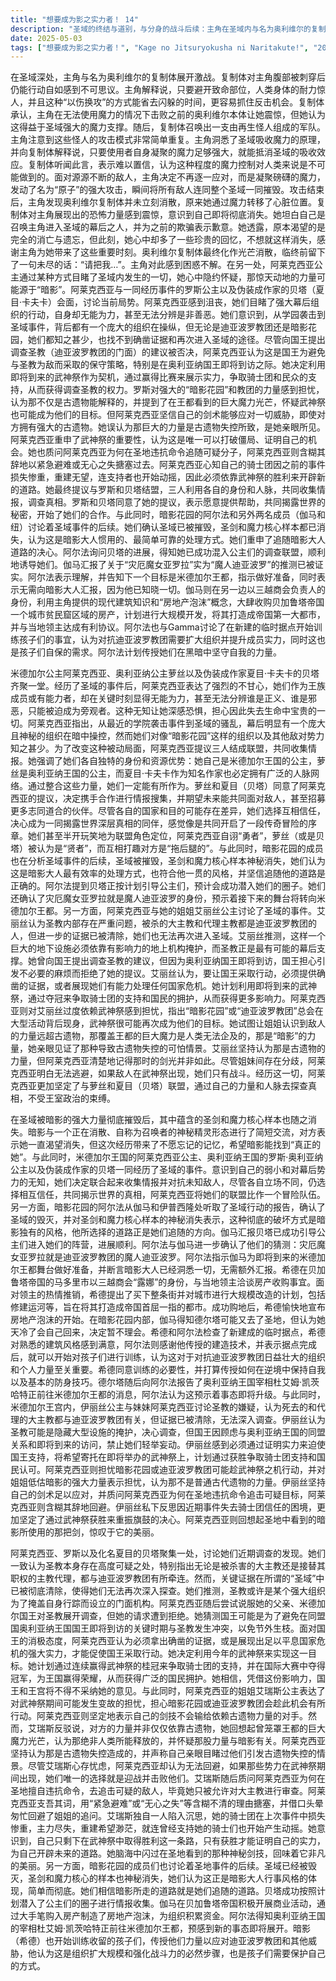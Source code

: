 ```yaml
---
title: "想要成为影之实力者！ 14"
description: "圣域的终结与道别，与分身的战斗后续：主角在圣域内与名为奥利维尔的复制体战斗。复制体对于主角能在腹部被刺穿的情况下存活感到不解。主角解释说只要护住要害，人类身体意外地坚韧，并称这样可以省下躲避攻击的功夫，抓住反击机会。圣域的终结与道别，力量的展现：复制体承认主角在不能使用魔力的情况下打败奥利维尔令他震惊，但认为这归功于圣域潜在的强大魔力。复制体召唤出再生怪人军团。主角指出怪人的动作单调。圣域的终结与道别，突破圣域机制：主角发现圣域吸收魔力的机制，并解释说只要将魔力凝聚到足够强大，就可以让吸收失效。复制体对此感到难以置信，认为这是人类不可能做到的。圣域的终结与道别，最终的原子攻击：主角决定不一一对付敌人，而是用强大的魔力将所有敌人一并打飞，发动了“原子”攻击，摧毁了圣域。圣域的终结与道别，与奥利维尔分身的对话：攻击结束后，主角发现奥利维尔复制体并未立即死亡，复制体解释自己用魔力转移了心脏位置。复制体对主角的力量感到震惊，并意识到自己即将消失。她承认是她召唤了主角，并为欺骗他道歉。她表示原本渴望消失和遗忘，但现在有了一些不想忘记的记忆，感谢主角给予了重要的回忆。圣域的终结与道别，消失与未竟的愿望：奥利维尔复制体最终消失，留下一句未说完的话“请把我…”。主角对此感到疑惑。圣域的终结与道别，阿莱克西亚的怀疑：阿莱克西亚在某个地方看到了圣域中发生的情景，怀疑那是暗影所为。公主们的联盟与情报网，阿莱克西亚的不甘：阿莱克西亚向罗斯和夏目（贝塔）表达了不甘心，因为她们在事件中无能为力，甚至无法分辨善恶，只能旁观，担心因此失去珍贵的事物。公主们的联盟与情报网，幕后组织的讨论：阿莱克西亚提出从学园遇袭事件开始，幕后就有一个庞大的组织在操纵，但她们对“暗影花园”和其他敌对组织一无所知。公主们的联盟与情报网，结盟提议：阿莱克西亚提议她们三人联手收集情报，利用各自作为米德加尔公主、奥利亚纳公主和作家夏目·卡夫卡的人脉和资源。公主们的联盟与情报网，达成协作：罗斯和夏目同意与阿莱克西亚协作，共同收集情报，并希望能够联手战斗，甚至发展同伴。尽管目标和立场不同，她们选择信任彼此作为揭露世界真相的同伴，感觉像是开启了一段传说。公主们的联盟与情报网，角色定位的戏谑：她们讨论联盟中的角色定位，戏称有“勇者”（阿莱克西亚）、“贤者”（罗斯/贝塔），以及“拖后腿的”（互相指责）。暗影花园的行动与布局，圣域的后续报告：阿尔法从伽马和伊普西隆那里收到圣域行动的报告，确认圣域已毁灭，但圣剑和魔力核心样本都“人间蒸发”了。暗影花园的行动与布局，对暗影的评价：阿尔法认为这种简单、可靠的破坏方式是暗影的风格，只有他才能做到这一点，并表示他的道路就是她们要走的道路。暗影花园的行动与布局，贝塔的任务进展：伽马报告贝塔成功地将公主们引导入她们的阵营，进展顺利。暗影花园的行动与布局，迪亚波罗教团的真相：阿尔法和伽马确认了之前的假设是正确的：灾厄魔女亚罗拉就是魔人迪亚波罗。暗影花园的行动与布局，下一步计划：阿尔法指示伽马为下一个舞台——米德加尔王都做好准备，并表示暗影大人对此事心知肚明，无需汇报。暗影花园的行动与布局，马多里市的商业扩张：希德（以三越商会露娜的身份）在贝加鲁塔帝国的马多里市与当地领主商谈购买房产。领主极力推销，表示希望三越商会能在此开设分店带动城市繁荣。希德（露娜）最终决定买下整条街的房产，并提出要对城市进行重新开发，打造为贝加鲁塔第一都市，包括修建运河等计划。暗影花园的行动与布局，房地产泡沫的启动：希德（露娜）成功购买下房产，宣布房地产泡沫即将开始。同时，伽马询问德尔塔的去向，得知她可能又去了圣地，但决定不用管她，她天冷了会回来。暗影花园的行动与布局，临时据点与训练：希德和阿尔法在一个新建成的临时据点。希德看到熟悉的建筑风格，阿尔法感谢他教授的建筑技巧。阿尔法表示据点建成后，就可以开始孩子们的训练了，认为这对抗迪亚波罗教团扩大组织和强化个人战斗力是必要的。希德也同意需要传授她们在黑暗中坚持自我的力量和护身术。暗影花园的行动与布局，奥利亚纳王国的动向：德尔塔向阿尔法报告，奥利亚纳王国的宰相杜艾姆·凯茨哈特正前往米德加尔王都。阿尔法认为这意味着事情即将开始。王都的政治与武神祭，圣教的嫌疑与调查受阻：阿莱克西亚、罗斯和夏目（贝塔）讨论调查结果，确认圣教本身非常可疑，被杀和继任的主教都与迪亚波罗教团有关，但证据被抹去，无法再次进入“圣域”。她们认为圣教是强大组织的门面支撑。王都的政治与武神祭，国王的不作为：阿莱克西亚向父亲（国王）提议调查圣教，但被拒绝行动，猜测是为了避免在奥利亚纳国王来访期间与圣教发生冲突。王都的政治与武神祭，武神祭的策略：阿莱克西亚认为要让国王采取行动，需要明确的证据或展示足以解决国难的实力。她计划利用今年的武神祭，通过连霸头衔争取骑士团支援，并赢得国际大赛的冠军和国民支持，从而迫使国王和王宫听从她的意见。王都的政治与武神祭，对武神祭的担忧与阿莱克西亚的决心：阿莱克西亚的姐姐担心暗影花园或迪亚波罗教团会在武神祭期间行动。阿莱克西亚坚持自己的剑不会输给古遗物，但姐姐反驳称她们的力量不仅是古遗物，提到了笼罩王都的魔力光芒，认为那不是人类力量。阿莱克西亚则坚持那是古遗物失控所致，并声称曾目睹他们导致古遗物失控。尽管姐姐担忧，阿莱克西亚表示无法逃避，如果他们在武神祭现身，唯有打败他们。王都的政治与武神祭，质问与回避：姐姐问阿莱克西亚为何在圣地违抗命令追击敌人，阿莱克西亚搪塞称是紧急避难或无心之失，并借口头晕回避了问题。王都的政治与武神祭，姐姐的困境与决心：阿莱克西亚的姐姐独自反思，她的骑士团失去主力，重建无望，甚至失去了支持。她意识到只能通过在武神祭获胜来展示实力，开辟自己的道路。王都的政治与武神祭，对剑技的印象：姐姐回想起当时看到的某种剑技，称赞其美丽。"
date: 2025-05-03
tags: ["想要成为影之实力者！", "Kage no Jitsuryokusha ni Naritakute!", "202210"]
---
```


在圣域深处，主角与名为奥利维尔的复制体展开激战。复制体对主角腹部被刺穿后仍能行动自如感到不可思议。主角解释说，只要避开致命部位，人类身体的耐力惊人，并且这种“以伤换攻”的方式能省去闪躲的时间，更容易抓住反击机会。复制体承认，主角在无法使用魔力的情况下击败之前的奥利维尔本体让她震惊，但她认为这得益于圣域强大的魔力支撑。随后，复制体召唤出一支由再生怪人组成的军队。主角注意到这些怪人的攻击模式非常简单重复。主角洞悉了圣域吸收魔力的原理，并向复制体解释说，只要使用者自身凝聚的魔力足够强大，就能抵消圣域的吸收效应。复制体听闻此言，表示难以置信，认为这种程度的魔力控制对人类来说是不可能做到的。面对源源不断的敌人，主角决定不再逐一应对，而是凝聚磅礴的魔力，发动了名为“原子”的强大攻击，瞬间将所有敌人连同整个圣域一同摧毁。攻击结束后，主角发现奥利维尔复制体并未立刻消散，原来她通过魔力转移了心脏位置。复制体对主角展现出的恐怖力量感到震惊，意识到自己即将彻底消失。她坦白自己是召唤主角进入圣域的幕后之人，并为之前的欺骗表示歉意。她透露，原本渴望的是完全的消亡与遗忘，但此刻，她心中却多了一些珍贵的回忆，不想就这样消失，感谢主角为她带来了这些重要时刻。奥利维尔复制体最终化作光芒消散，临终前留下了一句未尽的话：“请把我…”。主角对此感到困惑不解。在另一处，阿莱克西亚公主通过某种方式目睹了圣域内发生的一切，她心中隐约怀疑，那惊天动地的力量可能源于“暗影”。阿莱克西亚与一同经历事件的罗斯公主以及伪装成作家的贝塔（夏目·卡夫卡）会面，讨论当前局势。阿莱克西亚感到沮丧，她们目睹了强大幕后组织的行动，自身却无能为力，甚至无法分辨是非善恶。她们意识到，从学园袭击到圣域事件，背后都有一个庞大的组织在操纵，但无论是迪亚波罗教团还是暗影花园，她们都知之甚少，也找不到确凿证据和再次进入圣域的途径。尽管向国王提出调查圣教（迪亚波罗教团的门面）的建议被否决，阿莱克西亚认为这是国王为避免与圣教为敌而采取的保守策略，特别是在奥利亚纳国王即将到访之际。她决定利用即将到来的武神祭作为契机，通过赢得比赛来展示实力，争取骑士团和民众的支持，从而获得调查圣教的权力。罗斯对强大的“暗影花园”和教团的力量感到担忧，认为那不仅是古遗物能解释的，并提到了在王都看到的巨大魔力光芒，怀疑武神祭也可能成为他们的目标。但阿莱克西亚坚信自己的剑术能够应对一切威胁，即使对方拥有强大的古遗物。她误认为那巨大的力量是古遗物失控所致，是她亲眼所见。阿莱克西亚重申了武神祭的重要性，认为这是唯一可以打破僵局、证明自己的机会。她也质问阿莱克西亚为何在圣地违抗命令追随可疑分子，阿莱克西亚则含糊其辞地以紧急避难或无心之失搪塞过去。阿莱克西亚心知自己的骑士团因之前的事件损失惨重，重建无望，连支持者也开始动摇，因此必须依靠武神祭的胜利来开辟新的道路。她最终提议与罗斯和贝塔结盟，三人利用各自的身份和人脉，共同收集情报，调查真相。罗斯和贝塔同意了她的提议，表示愿意提供帮助，共同揭露世界的秘密，开始了她们的合作。与此同时，暗影花园的阿尔法和另外两名成员（伽马和纽）讨论着圣域事件的后续。她们确认圣域已被摧毁，圣剑和魔力核心样本都已消失，认为这是暗影大人惯用的、最简单可靠的处理方式。她们重申了追随暗影大人道路的决心。阿尔法询问贝塔的进展，得知她已成功混入公主们的调查联盟，顺利地诱导她们。伽马汇报了关于“灾厄魔女亚罗拉”实为“魔人迪亚波罗”的推测已被证实。阿尔法表示理解，并告知下一个目标是米德加尔王都，指示做好准备，同时表示无需向暗影大人汇报，因为他已知晓一切。伽马则在另一边以三越商会负责人的身份，利用主角提供的现代建筑知识和“房地产泡沫”概念，大肆收购贝加鲁塔帝国一个城市贫民窟区域的房产，计划进行大规模开发，将其打造成帝国第一大都市，并与当地领主达成有利协议。阿尔法也与Gamma讨论了在新建的临时据点开始训练孩子们的事宜，认为对抗迪亚波罗教团需要扩大组织并提升成员实力，同时这也是孩子们自保的需求。阿尔法计划传授她们在黑暗中坚守自我的力量。

米德加尔公主阿莱克西亚、奥利亚纳公主萝丝以及伪装成作家夏目·卡夫卡的贝塔齐聚一堂。经历了圣域的事件后，阿莱克西亚表达了强烈的不甘心，她们作为王族成员或有能力者，却在关键时刻显得无能为力，甚至无法分辨谁是正义、谁是邪恶，只能被迫成为旁观者。这种无知让她深感恐惧，担心因此失去生命中宝贵的一切。阿莱克西亚指出，从最近的学院袭击事件到圣域的骚乱，幕后明显有一个庞大且神秘的组织在暗中操控，然而她们对像“暗影花园”这样的组织以及其他敌对势力知之甚少。为了改变这种被动局面，阿莱克西亚提议三人结成联盟，共同收集情报。她强调了她们各自独特的身份和资源优势：她自己是米德加尔王国的公主，萝丝是奥利亚纳王国的公主，而夏目·卡夫卡作为知名作家也必定拥有广泛的人脉网络。通过整合这些力量，她们一定能有所作为。萝丝和夏目（贝塔）同意了阿莱克西亚的提议，决定携手合作进行情报搜集，并期望未来能共同面对敌人，甚至招募更多志同道合的伙伴。尽管各自的国家和目的可能存在差异，她们选择互相信任，决心成为一同揭露世界深层真相的同伴，感觉像是共同开启了一段传奇冒险的序章。她们甚至半开玩笑地为联盟角色定位，阿莱克西亚自诩“勇者”，萝丝（或是贝塔）被认为是“贤者”，而互相打趣对方是“拖后腿的”。与此同时，暗影花园的成员也在分析圣域事件的后续，圣域被摧毁，圣剑和魔力核心样本神秘消失，她们认为这是暗影大人最有效率的处理方式，也符合他一贯的风格，并坚信追随他的道路是正确的。阿尔法提到贝塔正按计划引导公主们，预计会成功潜入她们的圈子。她们还确认了灾厄魔女亚罗拉就是魔人迪亚波罗的身份，预示着接下来的舞台将转向米德加尔王都。另一方面，阿莱克西亚与她的姐姐艾丽丝公主讨论了圣域的事件。艾丽丝认为圣教内部存在严重问题，被杀的大主教和代理主教都是迪亚波罗教团的人，但进一步的证据已被清除，她们也无法再次进入圣域。艾丽丝推测，这样一个巨大的地下设施必须依靠有影响力的地上机构掩护，而圣教正是最有可能的幕后支撑。她曾向国王提出调查圣教的建议，但因为奥利亚纳国王即将到访，国王担心引发不必要的麻烦而拒绝了她的提议。艾丽丝认为，要让国王采取行动，必须提供确凿的证据，或者展现她们有能力处理任何国家危机。她计划利用即将到来的武神祭，通过夺冠来争取骑士团的支持和国民的拥护，从而获得更多影响力。阿莱克西亚则对艾丽丝过度依赖武神祭感到担忧，指出“暗影花园”或“迪亚波罗教团”总会在大型活动背后现身，武神祭很可能再次成为他们的目标。她试图让姐姐认识到敌人的力量远超古遗物，那覆盖王都的巨大魔力是人类无法企及的，那是“暗影”的力量，她亲眼见证了那种导致古遗物失控的可怕情景。艾丽丝坚持认为那是古遗物的力量，但阿莱克西亚清楚地记得那时的剑光并非如此。尽管姐妹间存在分歧，阿莱克西亚明白无法逃避，如果敌人在武神祭出现，她们只有战斗。经历这一切，阿莱克西亚更加坚定了与萝丝和夏目（贝塔）联盟，通过自己的力量和人脉去探查真相，不受王室政治的束缚。

在圣域被暗影的强大力量彻底摧毁后，其中蕴含的圣剑和魔力核心样本也随之消失。暗影与一个正在消散、自称为召唤者的神秘精灵形态进行了简短交流，对方表示她一直渴望消失，但这次经历带来了不愿忘记的记忆，希望暗影能找到“真正的她”。与此同时，米德加尔王国的阿莱克西亚公主、奥利亚纳王国的罗斯·奥利亚纳公主以及伪装成作家的贝塔一同经历了圣域的事件。意识到自己的弱小和对幕后势力的无知，她们决定联合起来收集情报并对抗未知敌人，尽管各自立场不同，仍选择相互信任，共同揭示世界的真相，阿莱克西亚将她们的联盟比作一个冒险队伍。另一方面，暗影花园的阿尔法从伽马和伊普西隆处听取了圣域行动的报告，确认了圣域的毁灭，并对圣剑和魔力核心样本的神秘消失表示，这种彻底的破坏方式是暗影独有的风格，他所选择的道路正是她们追随的方向。伽马汇报贝塔已成功引导公主们进入她们的阵营，进展顺利。阿尔法与伽马进一步确认了他们的猜测：灾厄魔女亚罗拉就是迪亚波罗教团的魔人迪亚波罗。阿尔法指示伽马为即将到来的米德加尔王都舞台做好准备，并断言暗影大人已经洞悉一切，无需额外汇报。希德在贝加鲁塔帝国的马多里市以三越商会“露娜”的身份，与当地领主洽谈房产收购事宜。面对领主的热情推销，希德提出了买下整条街并对城市进行大规模改造的计划，包括修建运河等，旨在将其打造成帝国首屈一指的都市。成功购地后，希德愉快地宣布房地产泡沫的开始。在暗影花园内部，伽马得知德尔塔可能又去了圣地，但认为她天冷了会自己回来，决定暂不理会。希德和阿尔法检查了新建成的临时据点，希德对熟悉的建筑风格感到满意，阿尔法则感谢他传授的建造技术，并表示据点完成后，就可以开始对孩子们进行训练，认为这对于对抗迪亚波罗教团日益壮大的组织和个人力量至关重要。希德同意训练的必要性，并打算传授如何在逆境中保持自我以及基本的防身技巧。德尔塔随后向阿尔法报告了奥利亚纳王国宰相杜艾姆·凯茨哈特正前往米德加尔王都的消息，阿尔法认为这预示着事态即将升级。与此同时，米德加尔王宫内，伊丽丝公主与妹妹阿莱克西亚讨论圣教的嫌疑，认为死去的和代理的大主教都与迪亚波罗教团有关，但证据已被清除，无法深入调查。伊丽丝认为圣教可能是隐藏大型设施的掩护，决心调查，但国王因顾虑与奥利亚纳王国的同盟关系和即将到来的访问，禁止她们轻举妄动。伊丽丝感到必须通过证明实力来迫使国王支持，将希望寄托在即将举办的武神祭上，计划通过获胜争取骑士团支持和国民认可。阿莱克西亚则担忧暗影花园或迪亚波罗教团可能趁武神祭之机行动，并对姐姐低估暗影的强大力量表示担忧，认为那不是普通古代遗物的力量。伊丽丝坚持自己的剑术足以应对，并质问阿莱克西亚为何在圣地违抗命令追击可疑目标，阿莱克西亚则含糊其辞地回避。伊丽丝私下反思因近期事件失去骑士团信任的困境，更加坚定了通过武神祭获胜来重振旗鼓的决心。阿莱克西亚则回想起圣地中看到的暗影所使用的那把剑，惊叹于它的美丽。

阿莱克西亚、罗斯以及化名夏目的贝塔聚集一处，讨论她们近期调查的发现。她们一致认为圣教本身存在高度可疑之处，特别指出无论是被杀害的大主教还是接替其职权的主教代理，都与迪亚波罗教团有所牵连。然而，关键证据在所谓的“圣域”中已被彻底清除，使得她们无法再次深入探查。她们推测，圣教或许是某个强大组织为了掩盖自身行踪而设立的门面机构。阿莱克西亚随后尝试说服她的父亲、米德加尔国王对圣教展开调查，但她的请求遭到拒绝。她猜测国王可能是为了避免在同盟国奥利亚纳王国国王即将到访的关键时期与圣教发生冲突，以免节外生枝。面对国王的消极态度，阿莱克西亚认为必须拿出确凿的证据，或是展现出足以平息国家危机的强大实力，才能促使国王采取行动。她决定利用今年的武神祭来实现这一目标。她计划通过连续赢得武神祭的桂冠来争取骑士团的支持，并在国际大赛中夺得冠军，为王国赢得荣耀，从而获得广泛的国民拥护。她相信，凭借这份影响力，国王和王宫将不得不采纳她的意见。与此同时，阿莱克西亚的姐姐艾瑞斯公主表达了对武神祭期间可能发生变故的担忧，担心暗影花园或迪亚波罗教团会趁此机会有所行动。阿莱克西亚则坚定地表示自己的剑技不会输给依赖古遗物力量的对手。然而，艾瑞斯反驳说，对方的力量并非仅仅依靠古遗物，她回想起曾笼罩王都的巨大魔力光芒，认为那绝非人类所能释放的，并怀疑那股力量与暗影有关。阿莱克西亚坚持认为那是古遗物失控造成的，并声称自己亲眼目睹过他们引发古遗物失控的情景。尽管艾瑞斯心存忧虑，阿莱克西亚却认为无法回避，如果那些势力在武神祭期间出现，她们唯一的选择就是迎战并击败他们。艾瑞斯随后质问阿莱克西亚为何在圣地擅自违抗命令，去追击可疑的敌人，毕竟她只被允许对大主教进行审查。阿莱克西亚支吾其词，用“紧急避难”或“无心之失”等含糊不清的理由搪塞，并借口头晕匆忙回避了姐姐的追问。艾瑞斯独自一人陷入沉思，她的骑士团在上次事件中损失惨重，主力尽失，重建希望渺茫，就连曾经支持她的骑士们也开始产生动摇。她意识到，自己只剩下在武神祭中取得胜利这一条路，只有获胜才能证明自己的实力，为自己开辟未来的道路。她脑海中闪过在圣地看到的那种神秘剑技，回味着它非凡的美丽。另一方面，暗影花园的成员们也讨论着圣地事件的后续。圣域已经被毁灭，圣剑和魔力核心的样本也神秘消失，她们认为这正是暗影大人行事风格的体现，简单而彻底。她们相信暗影所走的道路就是她们追随的道路。贝塔成功按照计划潜入了公主们的圈子进行情报收集。伽马在贝加鲁塔帝国积极开展商业活动，通过大手笔购入房产制造了房地产泡沫，为组织积累资金。阿尔法得知奥利亚纳王国的宰相杜艾姆·凯茨哈特正前往米德加尔王都，预感到新的事态即将展开。暗影（希德）也开始训练收留的孩子们，传授他们力量以应对迪亚波罗教团和其他威胁，他认为这是组织扩大规模和强化战斗力的必然步骤，也是孩子们需要保护自己的方式。